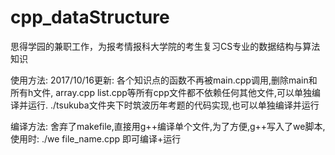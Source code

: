 # cpp_dataStructure
思得学园的兼职工作，为报考情报科大学院的考生复习CS专业的数据结构与算法知识

使用方法:
2017/10/16更新:
各个知识点的函数不再被main.cpp调用,删除main和所有h文件,
array.cpp list.cpp等所有cpp文件都不依赖任何其他文件,可以单独编译并运行.
./tsukuba文件夹下时筑波历年考题的代码实现,也可以单独编译并运行

编译方法:
舍弃了makefile,直接用g++编译单个文件,为了方便,g++写入了we脚本,使用时:
./we file_name.cpp 即可编译+运行
